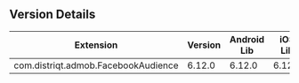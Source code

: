 ## Version Details

| Extension | Version | Android Lib | iOS Lib |
| --- | --- | --- | --- |
| com.distriqt.admob.FacebookAudience | 6.12.0 | 6.12.0 | 6.12.0 |
